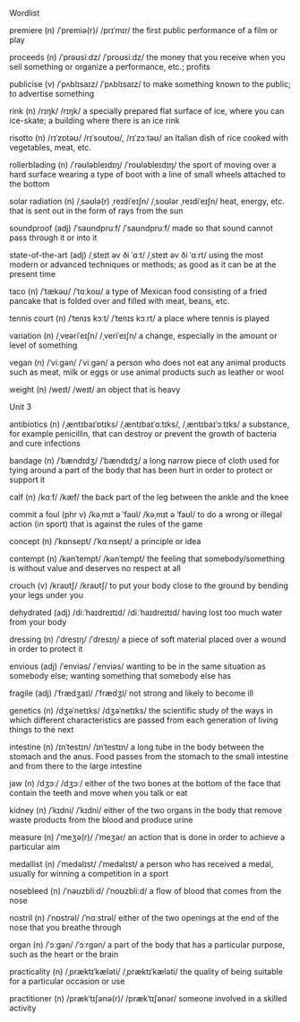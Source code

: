 Wordlist

premiere (n) /ˈpremiə(r)/ /prɪˈmɪr/ the first public performance of a film or play

proceeds (n) /ˈprəʊsiːdz/ /ˈproʊsiːdz/ the money that you receive when you sell something or organize a performance, etc.; profits

publicise (v) /ˈpʌblɪsaɪz/ /ˈpʌblɪsaɪz/ to make something known to the public; to advertise something

rink (n) /rɪŋk/ /rɪŋk/ a specially prepared flat surface of ice, where you can ice-skate; a building where there is an ice rink

risotto (n) /rɪˈzɒtəʊ/ /rɪˈsoʊtoʊ/, /rɪˈzɔːtəʊ/ an Italian dish of rice cooked with vegetables, meat, etc.

rollerblading (n) /ˈrəʊləbleɪdɪŋ/ /ˈroʊləbleɪdɪŋ/ the sport of moving over a hard surface wearing a type of boot with a line of small wheels attached to the bottom

solar radiation (n) /ˌsəʊlə(r) ˌreɪdiˈeɪʃn/ /ˌsoʊlər ˌreɪdiˈeɪʃn/ heat, energy, etc. that is sent out in the form of rays from the sun

soundproof (adj) /ˈsaʊndpruːf/ /ˈsaʊndpruːf/ made so that sound cannot pass through it or into it

state-of-the-art (adj) /ˌsteɪt əv ði ˈɑːt/ /ˌsteɪt əv ði ˈɑːrt/ using the most modern or advanced techniques or methods; as good as it can be at the present time

taco (n) /ˈtækəʊ/ /ˈtɑːkoʊ/ a type of Mexican food consisting of a fried pancake that is folded over and filled with meat, beans, etc.

tennis court (n) /ˈtenɪs kɔːt/ /ˈtenɪs kɔːrt/ a place where tennis is played

variation (n) /ˌveəriˈeɪʃn/ /ˌveriˈeɪʃn/ a change, especially in the amount or level of something

vegan (n) /ˈviːɡən/ /ˈviːɡən/ a person who does not eat any animal products such as meat, milk or eggs or use animal products such as leather or wool

weight (n) /weɪt/ /weɪt/ an object that is heavy

Unit 3

antibiotics (n) /ˌæntɪbaɪˈɒtɪks/ /ˌæntɪbaɪˈɑːtɪks/, /ˌæntɪbaɪˈɔːtɪks/ a substance, for example penicillin, that can destroy or prevent the growth of bacteria and cure infections

bandage (n) /ˈbændɪdʒ/ /ˈbændɪdʒ/ a long narrow piece of cloth used for tying around a part of the body that has been hurt in order to protect or support it

calf (n) /kɑːf/ /kæf/ the back part of the leg between the ankle and the knee

commit a foul (phr v) /kəˌmɪt ə ˈfaʊl/ /kəˌmɪt ə ˈfaʊl/ to do a wrong or illegal action (in sport) that is against the rules of the game

concept (n) /ˈkɒnsept/ /ˈkɑːnsept/ a principle or idea

contempt (n) /kənˈtempt/ /kənˈtempt/ the feeling that somebody/something is without value and deserves no respect at all

crouch (v) /kraʊtʃ/ /kraʊtʃ/ to put your body close to the ground by bending your legs under you

dehydrated (adj) /diːˈhaɪdreɪtɪd/ /diːˈhaɪdreɪtɪd/ having lost too much water from your body

dressing (n) /ˈdresɪŋ/ /ˈdresɪŋ/ a piece of soft material placed over a wound in order to protect it

envious (adj) /ˈenviəs/ /ˈenviəs/ wanting to be in the same situation as somebody else; wanting something that somebody else has

fragile (adj) /ˈfrædʒaɪl/ /ˈfrædʒl/ not strong and likely to become ill

genetics (n) /dʒəˈnetɪks/ /dʒəˈnetɪks/ the scientific study of the ways in which different characteristics are passed from each generation of living things to the next

intestine (n) /ɪnˈtestɪn/ /ɪnˈtestɪn/ a long tube in the body between the stomach and the anus. Food passes from the stomach to the small intestine and from there to the large intestine

jaw (n) /dʒɔː/ /dʒɔː/ either of the two bones at the bottom of the face that contain the teeth and move when you talk or eat

kidney (n) /ˈkɪdni/ /ˈkɪdni/ either of the two organs in the body that remove waste products from the blood and produce urine

measure (n) /ˈmeʒə(r)/ /ˈmeʒər/ an action that is done in order to achieve a particular aim

medallist (n) /ˈmedəlɪst/ /ˈmedəlɪst/ a person who has received a medal, usually for winning a competition in a sport

nosebleed (n) /ˈnəʊzbliːd/ /ˈnoʊzbliːd/ a flow of blood that comes from the nose

nostril (n) /ˈnɒstrəl/ /ˈnɑːstrəl/ either of the two openings at the end of the nose that you breathe through

organ (n) /ˈɔːɡən/ /ˈɔːrɡən/ a part of the body that has a particular purpose, such as the heart or the brain

practicality (n) /ˌpræktɪˈkæləti/ /ˌpræktɪˈkæləti/ the quality of being suitable for a particular occasion or use

practitioner (n) /prækˈtɪʃənə(r)/ /prækˈtɪʃənər/ someone involved in a skilled activity